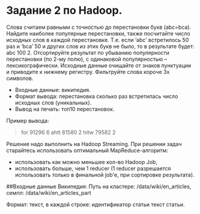 # Задание 2 по Hadoop.

Слова считаем равными с точностью до перестановки букв (abc=bca). Найдите наиболее популярные перестановки, также посчитайте число исходных слов в каждой перестановке. Т.е. если ‘abc’ встретилось 50 раз и ‘bca’ 50 и других слов из этих букв не было, то в результате будет: abc 100 2.
Отсортируйте результат по убыванию популярности перестановки (по 2-му полю), с одинаковой популярностью – лексикографически. Исходные данные очищайте от знаков пунктуации и приводите к нижнему регистру. Фильтруйте слова короче 3х символов.

- Входные данные: википедия.
- Формат вывода: перестановка сколько раз встретилась число исходных слов (уникальных).
- Вывод на печать: топ10 перестановок.

Пример вывода:

> for 91296 6
> ahtt 81580 2
> hitw 79582 2

Решение надо выполнить на Hadoop Streaming. При решении задач старайтесь использовать оптимальный MapReduce-алгоритм:

- использовать как можно меньшее кол-во Hadoop Job,
- использовать больше, чем 1 reducer (1 reducer разрешается использовать только в финальной job'е, при сортировке результата).

##Входные данные
Википедия:
Путь на кластере: /data/wiki/en_articles, семпл: /data/wiki/en_articles_part

Формат: текст, в каждой строке:
идентификатор статьи <tab> текст статьи.
